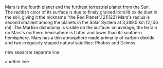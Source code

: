 Mars is the fourth planet and the furthest terrestrial planet from the Sun. The reddish color of its surface is due to finely grained iron(III) oxide dust in the soil, giving it the nickname "the Red Planet".[21][22] Mars's radius is second smallest among the planets in the Solar System at 3,389.5 km (2,106 mi). The Martian dichotomy is visible on the surface: on average, the terrain on Mars's northern hemisphere is flatter and lower than its southern hemisphere. Mars has a thin atmosphere made primarily of carbon dioxide and two irregularly shaped natural satellites: Phobos and Deimos.

new separate separate line

another line